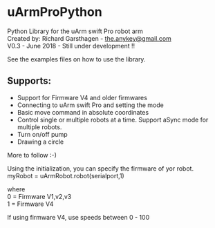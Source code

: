 # uArmProPython
Python Library for the uArm swift Pro robot arm  
Created by: Richard Garsthagen - the.anykey@gmail.com  
V0.3 - June 2018 - Still under development !!  

See the examples files on how to use the library.

## Supports:
- Support for Firmware V4 and older firmwares
- Connecting to uArm swift Pro and setting the mode
- Basic move command in absolute coordinates
- Control single or multiple robots at a time. Support aSync mode for multiple robots.
- Turn on/off pump
- Drawing a circle

More to follow :-)

Using the initialization, you can specify the firmware of yor robot.  
myRobot = uArmRobot.robot(serialport,1)  

where   
0 = Firmware V1,v2,v3  
1 = Firmware V4

If using firmware V4, use speeds between 0 - 100

